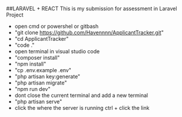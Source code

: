 ##LARAVEL + REACT
This is my submission for assessment in Laravel Project

-   open cmd or powershel or gitbash
-   "git clone https://github.com/Havennnn/ApplicantTracker.git"
-   "cd ApplicantTracker"
-   "code ."
-   open terminal in visual studio code
-   "composer install"
-   "npm install"
-   "cp .env.example .env"
-   "php artisan key:generate"
-   "php artisan migrate"
-   "npm run dev"
-   dont close the current terminal and add a new terminal
-   "php artisan serve"
-   click the where the server is running ctrl + click the link
